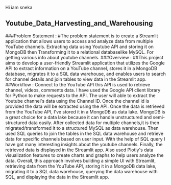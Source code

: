 Hi iam sneka
## Youtube_Data_Harvesting_and_Warehousing
###Problem Statement :
#The problem statement is to create a Streamlit application that allows users to access and analyze data from multiple YouTube channels. Extracting data using Youtube API and storing it on MongoDB then Transforming it to a relational databaselike MySQL. For getting various info about youtube channels.
###Overview :
##This project aims to develop a user-friendly Streamlit application that utilizes the Google API to extract information on a YouTube channel, stores it in a MongoDB database, migrates it to a SQL data warehouse, and enables users to search for channel details and join tables to view data in the Streamlit app.
##Workflow :
Connect to the YouTube API this API is used to retrieve channel, videos, comments data. I have used the Google API client library for Python to make requests to the API.
The user will able to extract the Youtube channel's data using the Channel ID. Once the channel id is provided the data will be extracted using the API.
Once the data is retrieved from the YouTube API, I've stored it in a MongoDB as data lake. MongoDB is a great choice for a data lake because it can handle unstructured and semi-structured data easily.
After collected data for multiple channels,it is then migrated/transformed it to a structured MySQL as data warehouse.
Then used SQL queries to join the tables in the SQL data warehouse and retrieve data for specific channels based on user input.
With the help of SQL query I have got many interesting insights about the youtube channels.
Finally, the retrieved data is displayed in the Streamlit app. Also used Plotly's data visualization features to create charts and graphs to help users analyze the data.
Overall, this approach involves building a simple UI with Streamlit, retrieving data from the YouTube API, storing it in a MongoDB data lake, migrating it to a SQL data warehouse, querying the data warehouse with SQL, and displaying the data in the Streamlit app.
